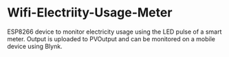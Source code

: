 # Wifi-Electriity-Usage-Meter
ESP8266 device to monitor electricity usage using the LED pulse of a smart meter. Output is uploaded to PVOutput and can be monitored on a mobile device using Blynk.
